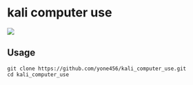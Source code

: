 # kali computer use

![](https://github.com/yone456/kali_computer_use/blob/main/kali_log2.png)

## Usage

```
git clone https://github.com/yone456/kali_computer_use.git
cd kali_computer_use
```
